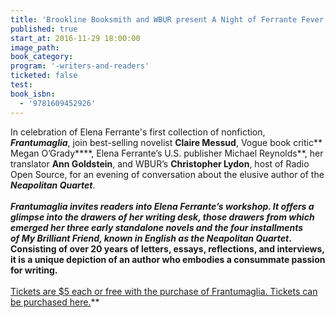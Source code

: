 ```yaml
---
title: 'Brookline Booksmith and WBUR present A Night of Ferrante Fever: Her novels. Her letters. Her legend.'
published: true
start_at: 2016-11-29 18:00:00
image_path:
book_category:
program: '-writers-and-readers'
ticketed: false
test:
book_isbn:
  - '9781609452926'
---
```



In celebration of Elena Ferrante's first collection of nonfiction, ***Frantumaglia***, join best-selling novelist **Claire Messud**, Vogue book critic** Megan O’Grady****, Elena Ferrante’s U.S. publisher Michael Reynolds**, her translator **Ann Goldstein**, and WBUR’s **Christopher Lydon**, host of Radio Open Source, for an evening of conversation about the elusive author of the ***Neapolitan Quartet***.
<br>&nbsp;
<br>***Frantumaglia&nbsp;***invites readers into Elena Ferrante’s workshop. It offers a glimpse into the drawers of her writing desk, those drawers from which emerged her three early standalone novels and the four installments of&nbsp;***My Brilliant Friend****,* known in English as th*e **Neapolitan Quartet***. Consisting of over 20 years of letters, essays, reflections, and interviews, it is a unique depiction of an author who embodies a consummate passion for writing.
<br>&nbsp;
<br>**[Tickets are $5 each or free with the purchase of Frantumaglia. Tickets can be purchased here.](https://www.eventbrite.com/e/a-night-of-ferrante-fever-1129-tickets-28726025315)**